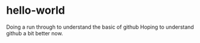 # hello-world
Doing a run through to understand the basic of github
Hoping to understand github a bit better now.
